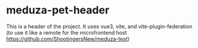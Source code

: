 # meduza-pet-header

This is a header of the project. It uses vue3, vite, and vite-plugin-federation (to use it like a remote for the microfrontend host https://github.com/ShootingersNew/meduza-test)
